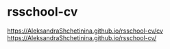 # rsschool-cv
https://AleksandraShchetinina.github.io/rsschool-cv/cv
https://AleksandraShchetinina.github.io/rsschool-cv/